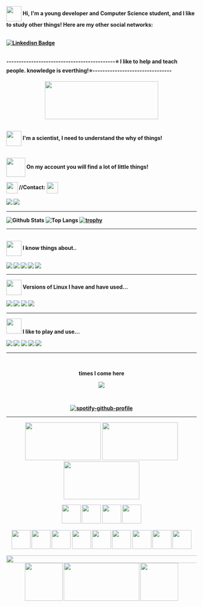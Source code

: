 
<strong>
<img align='center' src="https://www.icegif.com/wp-content/uploads/2022/12/icegif-502.gif" width="40" height="40">
 Hi, I'm a young developer and Computer Science student, and I like to study other things! Here are my other social networks:
 
 
<br> [![Linkedisn Badge](https://img.shields.io/badge/-LinkedIn-blue?style=flat-square&logo=Linkedin&logoColor=white&link=https://www.linkedin.com/in/guilherme-n%C3%B3brega-40ab4a23b/)](https://www.linkedin.com/in/guilherme-n%C3%B3brega-40ab4a23b)<br>
 
<br>--------------------------------------------⭐ I like to help and teach people. knowledge is everthing!⭐--------------------------------
<p align="center">
<img src="https://media.tenor.com/nj8d2FKjygYAAAAM/thumbs-up-good-job.gif" height="100" width="300">

<br><img align='center' src="https://upload.wikimedia.org/wikipedia/commons/5/5d/Breadth-First-Search-Algorithm.gif?20100504223639" width="40" height="40"> I'm a scientist, I need to understand the why of things!

<br><img align='center' src="https://i.pinimg.com/originals/7b/bf/dc/7bbfdc15f72495dd5669007d168e95e0.gif" width="50" height="50"> On my account you will find a lot of little things!


 <img align='center' src="https://ph-files.imgix.net/78f65287-ebc1-41b2-9f8a-34b66dcd30b0.gif?auto=format" width="30" height="30"> //Contact: <img align='center' src="https://ciejanarede.files.wordpress.com/2018/03/seta_baixo.gif" width="30" height="30">


[<img src = "https://img.shields.io/badge/wouldyoukindly3178-7289DA?style=for-the-badge&logo=discord&logoColor=white">](s)
[![](https://img.shields.io/badge/Gmail-dantas.guilherme.434%40gmail.com-red?style=for-the-badge&logo=gmail&logoColor=white)](mailto:dantasguilherme434@gmail.com)
<hr>



![Github Stats](https://github-readme-stats.vercel.app/api?username=GuilhermeNobrega&show_icons=true&count_private=true&show_icons=true&include_all_commits=true&theme=tokyonight)
![Top Langs](https://github-readme-stats.vercel.app/api/top-langs/?username=GuilhermeNobrega&hide=TeX&layout=compact&theme=tokyonight)
[![trophy](https://github-profile-trophy.vercel.app/?username=GuilhermeNobrega&margin-w=15&layout=center&title=Commit&theme=algolia)](https://github.com/ryo-ma/github-profile-trophy)



<hr>
 <br><img align='center' src="https://media.tenor.com/Y56BShm-6V0AAAAC/wikipedia-wikipedian.gif" width="40" height="40"> I know things about..

<br>
<br>
<img align="left" src="https://img.shields.io/badge/JavaScript-323330?style=for-the-badge&logo=javascript&logoColor=F7DF1E"/>
<img align="left" src="https://img.shields.io/badge/Python-FFD43B?style=for-the-badge&logo=python&logoColor=black"/>
<img align="left" src="https://img.shields.io/badge/MySQL-005C84?style=for-the-badge&logo=mysql&logoColor=white" />
<img align="left" src="https://img.shields.io/badge/C-00599C?style=for-the-badge&logo=c&logoColor=white" />
<img align="left" src="https://img.shields.io/badge/HTML5-E34F26?style=for-the-badge&logo=html5&logoColor=white"/> <br>

<hr>

<img align='center' src="https://static.wikia.nocookie.net/supaplex/images/0/0a/Terminal.gif/revision/latest/thumbnail/width/360/height/360?cb=20180120185603" width="40" height="40"> Versions of Linux I have and have used...

<img src = "https://img.shields.io/badge/VirtualBox-21416b?style=for-the-badge&logo=VirtualBox&logoColor=white">
<img src = "https://img.shields.io/badge/Kali_Linux-557C94?style=for-the-badge&logo=kali-linux&logoColor=white">
<img src = "https://img.shields.io/badge/Ubuntu-E95420?style=for-the-badge&logo=ubuntu&logoColor=white">
<img src = "https://img.shields.io/badge/Debian-A81D33?style=for-the-badge&logo=debian&logoColor=white">

<hr>

<img src="https://media.tenor.com/N5wDfP4o1oEAAAAC/mario-mystery-box.gif" width="40" height="40">  <strong>I like to play and use...


[<img src = "https://img.shields.io/badge/Counter_Strike-000000?style=for-the-badge&logo=counter-strike&logoColor=white">](s)
[<img src = "https://img.shields.io/badge/Riot_Games-D32936?style=for-the-badge&logo=riot-games&logoColor=black">](s)
[<img src = "https://img.shields.io/badge/Steam-000000?style=for-the-badge&logo=steam&logoColor=white">](s)
[<img src = "https://img.shields.io/badge/Visual_Studio_Code-0078D4?style=for-the-badge&logo=visual%20studio%20code&logoColor=white">](s)
[<img src = "https://img.shields.io/badge/PyCharm-000000.svg?&style=for-the-badge&logo=PyCharm&logoColor=white">](s)
<hr>

<p align="center">
<br><p align="center"><b>times I come here</b></p>  
<p align="center"><img align="center" src="https://profile-counter.glitch.me/{GuilhermeNobrega}/count.svg" /></p> 
<br>
</div>
<p align="center"
 
[![spotify-github-profile](https://spotify-github-profile.vercel.app/api/view?uid=31hshprxqckieungz6boclzadczu&cover_image=true&theme=default&show_offline=false&background_color=121212&interchange=false)](https://github.com/kittinan/spotify-github-profile)
<hr>

<p align="center">
<p align="center">
<img src="https://i.pinimg.com/originals/09/94/a7/0994a782621e07e7bdca2573e87edcbf.gif" height="100" width="200">
<img src="https://i.pinimg.com/originals/09/94/a7/0994a782621e07e7bdca2573e87edcbf.gif" height="100" width="200">
<img src="https://i.pinimg.com/originals/09/94/a7/0994a782621e07e7bdca2573e87edcbf.gif" height="100" width="200">
<p align="center">
<img src="https://github.com/seanprashad/slackmoji/blob/master/emoji/parrots/parrot-boba.gif" height="50" width="50">
<img src="https://github.com/seanprashad/slackmoji/blob/master/emoji/parrots/parrot-boba.gif" height="50" width="50">
<img src="https://github.com/seanprashad/slackmoji/blob/master/emoji/parrots/parrot-boba.gif" height="50" width="50">
<img src="https://github.com/seanprashad/slackmoji/blob/master/emoji/parrots/parrot-boba.gif" height="50" width="50">
<p align="center">
<img src="https://github.com/seanprashad/slackmoji/blob/master/emoji/parrots/parrot-cool.gif" height="50" width="50">
<img src="https://github.com/seanprashad/slackmoji/blob/master/emoji/parrots/parrot-cool.gif" height="50" width="50">
<img src="https://github.com/seanprashad/slackmoji/blob/master/emoji/parrots/parrot-cool.gif" height="50" width="50">
<img src="https://github.com/seanprashad/slackmoji/blob/master/emoji/parrots/parrot-marshmallow.gif" height="50" width="50">
<img src="https://github.com/seanprashad/slackmoji/blob/master/emoji/parrots/parrot-marshmallow.gif" height="50" width="50">
<img src="https://github.com/seanprashad/slackmoji/blob/master/emoji/parrots/parrot-moonwalking.gif" height="50" width="50">
<img src="https://github.com/seanprashad/slackmoji/blob/master/emoji/parrots/parrot-moonwalking.gif" height="50" width="50">
<img src="https://github.com/seanprashad/slackmoji/blob/master/emoji/parrots/parrot-moonwalking.gif" height="50" width="50">
<img src="https://github.com/seanprashad/slackmoji/blob/master/emoji/parrots/parrot-moonwalking.gif" height="50" width="50">
<p align="center">
<img src="https://i.imgur.com/dBaSKWF.gif" height="20" width="1000">
<img src="https://pa1.narvii.com/6565/853c9e5856133a921e36ae9fc01d1f05abde7709_00.gif" height="100" width="100">
<img src="https://media.tenor.com/p20-cvsNTYEAAAAd/grid-ford-gt40.gif" height="100" width="200">
<img src="https://pa1.narvii.com/6565/853c9e5856133a921e36ae9fc01d1f05abde7709_00.gif" height="100" width="100">
